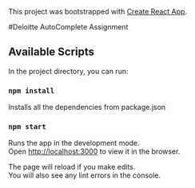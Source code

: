 This project was bootstrapped with [Create React App](https://github.com/facebook/create-react-app).

#Deloitte AutoComplete Assignment 

## Available Scripts

In the project directory, you can run:

### `npm install`

Installs all the dependencies from package.json

### `npm start`

Runs the app in the development mode.<br />
Open [http://localhost:3000](http://localhost:3000) to view it in the browser.

The page will reload if you make edits.<br />
You will also see any lint errors in the console.
